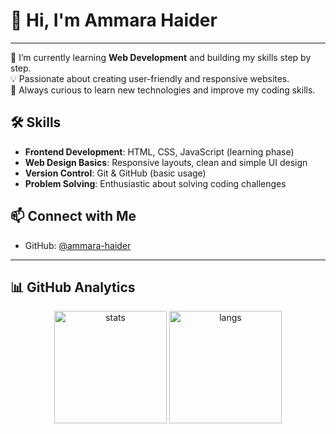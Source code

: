 # 👋 Hi, I'm Ammara Haider  
<hr>

🌱 I’m currently learning **Web Development** and building my skills step by step.  
💡 Passionate about creating user-friendly and responsive websites.  
🚀 Always curious to learn new technologies and improve my coding skills.  

## 🛠️ Skills  

- **Frontend Development**: HTML, CSS, JavaScript (learning phase)  
- **Web Design Basics**: Responsive layouts, clean and simple UI design  
- **Version Control**: Git & GitHub (basic usage)  
- **Problem Solving**: Enthusiastic about solving coding challenges  

## 📫 Connect with Me  
- GitHub: [@ammara-haider](https://github.com/ammara-haider)

---

## 📊 GitHub Analytics
<p align="center"> <img src="https://github-readme-stats.vercel.app/api?username=ammara-haider&show_icons=true&theme=tokyonight" alt="stats" height="180em"/> <img src="https://github-readme-stats.vercel.app/api/top-langs/?username=ammara-haider&layout=compact&langs_count=8&theme=tokyonight" alt="langs" height="180em"/> </p>  </p>
